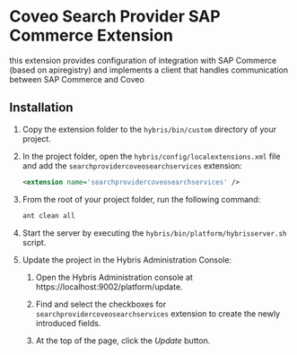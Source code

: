 # Coveo Search Provider SAP Commerce Extension
this extension provides configuration of integration with SAP Commerce (based on apiregistry) and implements a client that handles communication between SAP Commerce and Coveo

## Installation

1. Copy the extension folder to the `hybris/bin/custom` directory of your project.

1. In the project folder, open the `hybris/config/localextensions.xml` file and add the `searchprovidercoveosearchservices` extension:

   ```xml
   <extension name='searchprovidercoveosearchservices' />
   ```

1. From the root of your project folder, run the following command:

   ```bash
   ant clean all
   ```

1. Start the server by executing the `hybris/bin/platform/hybrisserver.sh` script.

1. Update the project in the Hybris Administration Console:

   1. Open the Hybris Administration console at https://localhost:9002/platform/update.
   
   1. Find and select the checkboxes for `searchprovidercoveosearchservices` extension to create the newly introduced fields.

   1. At the top of the page, click the *Update* button.

